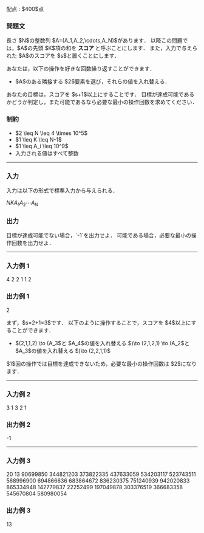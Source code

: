
<div>

<span>

<span>

<p>
配点 : $400$点
</p>

<div>

<section>

### **問題文**

<p>
長さ $N$の整数列 $A=(A_1,A_2,\cdots,A_N)$があります．
以降この問題では，$A$の先頭 $K$項の和を 
<strong>
スコア
</strong>
と呼ぶことにします．
また，入力で与えられた $A$のスコアを $s$と置くことにします．
</p>

<p>
あなたは，以下の操作を好きな回数繰り返すことができます．
</p>

<ul>

<li>
$A$のある隣接する $2$要素を選び，それらの値を入れ替える．
</li>

</ul>

<p>
あなたの目標は，スコアを $s+1$以上にすることです．
目標が達成可能であるかどうか判定し，また可能であるなら必要な最小の操作回数を求めてください．
</p>

</section>

</div>

<div>

<section>

### **制約**

<ul>

<li>
$2 \leq N \leq 4 \times 10^5$
</li>

<li>
$1 \leq K \leq N-1$
</li>

<li>
$1 \leq A_i \leq 10^9$
</li>

<li>
入力される値はすべて整数
</li>

</ul>

</section>

</div>

---

<div>

<div>

<section>

### **入力**

<p>
入力は以下の形式で標準入力から与えられる．
</p>

<div>

$N$$K$$A_1$$A_2$$\cdots$$A_N$
</div>

</section>

</div>

<div>

<section>

### **出力**

<p>
目標が達成可能でない場合，`-1`を出力せよ．
可能である場合，必要な最小の操作回数を出力せよ．
</p>

</section>

</div>

</div>

---

<div>

<section>

### **入力例 1**

<div>

4 2
2 1 1 2

</div>

</section>

</div>

<div>

<section>

### **出力例 1**

<div>

2

</div>

<p>
まず，$s=2+1=3$です．
以下のように操作することで，スコアを $4$以上にすることができます．
</p>

<ul>

<li>
$(2,1,1,2) \to (A_3$と $A_4$の値を入れ替える $)\to (2,1,2,1) \to (A_2$と $A_3$の値を入れ替える $)\to (2,2,1,1)$
</li>

</ul>

<p>
$1$回の操作では目標を達成できないため，必要な最小の操作回数は $2$になります．
</p>

</section>

</div>

---

<div>

<section>

### **入力例 2**

<div>

3 1
3 2 1

</div>

</section>

</div>

<div>

<section>

### **出力例 2**

<div>

-1

</div>

</section>

</div>

---

<div>

<section>

### **入力例 3**

<div>

20 13
90699850 344821203 373822335 437633059 534203117 523743511 568996900 694866636 683864672 836230375 751240939 942020833 865334948 142779837 22252499 197049878 303376519 366683358 545670804 580980054

</div>

</section>

</div>

<div>

<section>

### **出力例 3**

<div>

13

</div>

</section>

</div>

</span>

</span>

</div>
